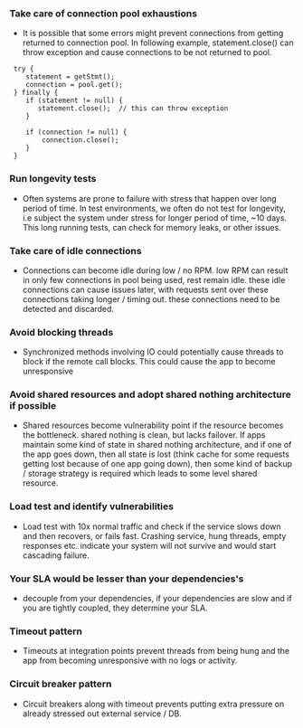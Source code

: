 ### Take care of connection pool exhaustions
* It is possible that some errors might prevent connections from getting returned to connection pool. In following example, statement.close() can throw exception and cause connections to be not returned to pool.

```
 try {
    statement = getStmt();
    connection = pool.get();
 } finally {
    if (statement != null) {
       statement.close();  // this can throw exception
    } 
    
    if (connection != null) {
        connection.close();
    }
 }
```

### Run longevity tests
* Often systems are prone to failure with stress that happen over long period of time. In test environments, we often do not test for longevity, i.e subject the system under stress for longer period of time, ~10 days. This long running tests, can check for memory leaks, or other issues.

### Take care of idle connections
* Connections can become idle during low / no RPM.  low RPM can result in only few connections in pool being used, rest remain idle. these idle connections can cause issues later, with requests sent over these connections taking longer / timing out. these connections need to be detected and discarded.

### Avoid blocking threads
* Synchronized methods involving IO could potentially cause threads to block if the remote call blocks. This could cause the app to become unresponsive

### Avoid shared resources and adopt shared nothing architecture if possible
* Shared resources become vulnerability point if the resource becomes the bottleneck.  shared nothing is clean, but lacks failover. If apps maintain some kind of state in shared nothing architecture, and if one of the app goes down, then all state is lost (think cache for some requests getting lost because of one app going down), then some kind of backup / storage strategy is required which leads to some level shared resource.

### Load test and identify vulnerabilities
* Load test with 10x normal traffic and check if the service slows down and then recovers, or fails fast. Crashing service, hung threads, empty responses etc. indicate your system will not survive and would start cascading failure. 

### Your SLA would be lesser than your dependencies's
* decouple from your dependencies, if your dependencies are slow and if you are tightly coupled, they determine your SLA.

### Timeout pattern
* Timeouts at integration points prevent threads from being hung and the app from becoming unresponsive with no logs or activity.

### Circuit breaker pattern
* Circuit breakers along with timeout prevents putting extra pressure on already stressed out external service / DB.
